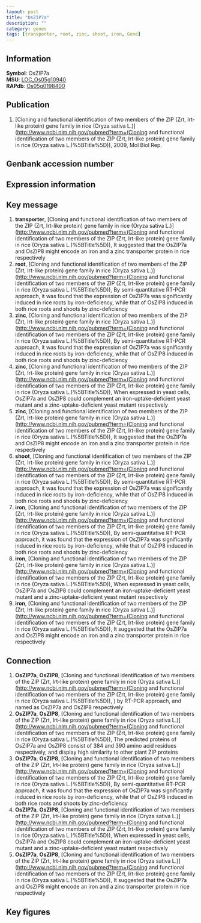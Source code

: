 ```yaml
---
layout: post
title: "OsZIP7a"
description: ""
category: genes
tags: [transporter, root, zinc, shoot, iron, Gene]
---
```


## Information
__Symbol__: OsZIP7a  
__MSU__: [LOC_Os05g10940](http://rice.plantbiology.msu.edu/cgi-bin/ORF_infopage.cgi?orf=LOC_Os05g10940)  
__RAPdb__: [Os05g0198400](http://rapdb.dna.affrc.go.jp/viewer/gbrowse_details/irgsp1?name=Os05g0198400)  

## Publication
1. [Cloning and functional identification of two members of the ZIP (Zrt, Irt-like protein) gene family in rice (Oryza sativa L.)](http://www.ncbi.nlm.nih.gov/pubmed?term=(Cloning and functional identification of two members of the ZIP (Zrt, Irt-like protein) gene family in rice (Oryza sativa L.)%5BTitle%5D)), 2009, Mol Biol Rep.

## Genbank accession number

## Expression information

## Key message
1. __transporter__, [Cloning and functional identification of two members of the ZIP (Zrt, Irt-like protein) gene family in rice (Oryza sativa L.)](http://www.ncbi.nlm.nih.gov/pubmed?term=(Cloning and functional identification of two members of the ZIP (Zrt, Irt-like protein) gene family in rice (Oryza sativa L.)%5BTitle%5D)),  It suggested that the OsZIP7a and OsZIP8 might encode an iron and a zinc transporter protein in rice respectively
2. __root__, [Cloning and functional identification of two members of the ZIP (Zrt, Irt-like protein) gene family in rice (Oryza sativa L.)](http://www.ncbi.nlm.nih.gov/pubmed?term=(Cloning and functional identification of two members of the ZIP (Zrt, Irt-like protein) gene family in rice (Oryza sativa L.)%5BTitle%5D)),  By semi-quantitative RT-PCR approach, it was found that the expression of OsZIP7a was significantly induced in rice roots by iron-deficiency, while that of OsZIP8 induced in both rice roots and shoots by zinc-deficiency
3. __zinc__, [Cloning and functional identification of two members of the ZIP (Zrt, Irt-like protein) gene family in rice (Oryza sativa L.)](http://www.ncbi.nlm.nih.gov/pubmed?term=(Cloning and functional identification of two members of the ZIP (Zrt, Irt-like protein) gene family in rice (Oryza sativa L.)%5BTitle%5D)),  By semi-quantitative RT-PCR approach, it was found that the expression of OsZIP7a was significantly induced in rice roots by iron-deficiency, while that of OsZIP8 induced in both rice roots and shoots by zinc-deficiency
4. __zinc__, [Cloning and functional identification of two members of the ZIP (Zrt, Irt-like protein) gene family in rice (Oryza sativa L.)](http://www.ncbi.nlm.nih.gov/pubmed?term=(Cloning and functional identification of two members of the ZIP (Zrt, Irt-like protein) gene family in rice (Oryza sativa L.)%5BTitle%5D)),  When expressed in yeast cells, OsZIP7a and OsZIP8 could complement an iron-uptake-deficient yeast mutant and a zinc-uptake-deficient yeast mutant respectively
5. __zinc__, [Cloning and functional identification of two members of the ZIP (Zrt, Irt-like protein) gene family in rice (Oryza sativa L.)](http://www.ncbi.nlm.nih.gov/pubmed?term=(Cloning and functional identification of two members of the ZIP (Zrt, Irt-like protein) gene family in rice (Oryza sativa L.)%5BTitle%5D)),  It suggested that the OsZIP7a and OsZIP8 might encode an iron and a zinc transporter protein in rice respectively
6. __shoot__, [Cloning and functional identification of two members of the ZIP (Zrt, Irt-like protein) gene family in rice (Oryza sativa L.)](http://www.ncbi.nlm.nih.gov/pubmed?term=(Cloning and functional identification of two members of the ZIP (Zrt, Irt-like protein) gene family in rice (Oryza sativa L.)%5BTitle%5D)),  By semi-quantitative RT-PCR approach, it was found that the expression of OsZIP7a was significantly induced in rice roots by iron-deficiency, while that of OsZIP8 induced in both rice roots and shoots by zinc-deficiency
7. __iron__, [Cloning and functional identification of two members of the ZIP (Zrt, Irt-like protein) gene family in rice (Oryza sativa L.)](http://www.ncbi.nlm.nih.gov/pubmed?term=(Cloning and functional identification of two members of the ZIP (Zrt, Irt-like protein) gene family in rice (Oryza sativa L.)%5BTitle%5D)),  By semi-quantitative RT-PCR approach, it was found that the expression of OsZIP7a was significantly induced in rice roots by iron-deficiency, while that of OsZIP8 induced in both rice roots and shoots by zinc-deficiency
8. __iron__, [Cloning and functional identification of two members of the ZIP (Zrt, Irt-like protein) gene family in rice (Oryza sativa L.)](http://www.ncbi.nlm.nih.gov/pubmed?term=(Cloning and functional identification of two members of the ZIP (Zrt, Irt-like protein) gene family in rice (Oryza sativa L.)%5BTitle%5D)),  When expressed in yeast cells, OsZIP7a and OsZIP8 could complement an iron-uptake-deficient yeast mutant and a zinc-uptake-deficient yeast mutant respectively
9. __iron__, [Cloning and functional identification of two members of the ZIP (Zrt, Irt-like protein) gene family in rice (Oryza sativa L.)](http://www.ncbi.nlm.nih.gov/pubmed?term=(Cloning and functional identification of two members of the ZIP (Zrt, Irt-like protein) gene family in rice (Oryza sativa L.)%5BTitle%5D)),  It suggested that the OsZIP7a and OsZIP8 might encode an iron and a zinc transporter protein in rice respectively

## Connection
1. __OsZIP7a__, __OsZIP8__, [Cloning and functional identification of two members of the ZIP (Zrt, Irt-like protein) gene family in rice (Oryza sativa L.)](http://www.ncbi.nlm.nih.gov/pubmed?term=(Cloning and functional identification of two members of the ZIP (Zrt, Irt-like protein) gene family in rice (Oryza sativa L.)%5BTitle%5D)), ) by RT-PCR approach, and named as OsZIP7a and OsZIP8 respectively
2. __OsZIP7a__, __OsZIP8__, [Cloning and functional identification of two members of the ZIP (Zrt, Irt-like protein) gene family in rice (Oryza sativa L.)](http://www.ncbi.nlm.nih.gov/pubmed?term=(Cloning and functional identification of two members of the ZIP (Zrt, Irt-like protein) gene family in rice (Oryza sativa L.)%5BTitle%5D)),  The predicted proteins of OsZIP7a and OsZIP8 consist of 384 and 390 amino acid residues respectively, and display high similarity to other plant ZIP proteins
3. __OsZIP7a__, __OsZIP8__, [Cloning and functional identification of two members of the ZIP (Zrt, Irt-like protein) gene family in rice (Oryza sativa L.)](http://www.ncbi.nlm.nih.gov/pubmed?term=(Cloning and functional identification of two members of the ZIP (Zrt, Irt-like protein) gene family in rice (Oryza sativa L.)%5BTitle%5D)),  By semi-quantitative RT-PCR approach, it was found that the expression of OsZIP7a was significantly induced in rice roots by iron-deficiency, while that of OsZIP8 induced in both rice roots and shoots by zinc-deficiency
4. __OsZIP7a__, __OsZIP8__, [Cloning and functional identification of two members of the ZIP (Zrt, Irt-like protein) gene family in rice (Oryza sativa L.)](http://www.ncbi.nlm.nih.gov/pubmed?term=(Cloning and functional identification of two members of the ZIP (Zrt, Irt-like protein) gene family in rice (Oryza sativa L.)%5BTitle%5D)),  When expressed in yeast cells, OsZIP7a and OsZIP8 could complement an iron-uptake-deficient yeast mutant and a zinc-uptake-deficient yeast mutant respectively
5. __OsZIP7a__, __OsZIP8__, [Cloning and functional identification of two members of the ZIP (Zrt, Irt-like protein) gene family in rice (Oryza sativa L.)](http://www.ncbi.nlm.nih.gov/pubmed?term=(Cloning and functional identification of two members of the ZIP (Zrt, Irt-like protein) gene family in rice (Oryza sativa L.)%5BTitle%5D)),  It suggested that the OsZIP7a and OsZIP8 might encode an iron and a zinc transporter protein in rice respectively

## Key figures


